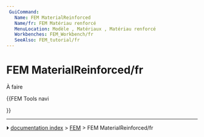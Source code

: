 ```yaml
---
 GuiCommand:
   Name: FEM MaterialReinforced
   Name/fr: FEM Matériau renforcé
   MenuLocation: Modèle , Matériaux , Matériau renforcé 
   Workbenches: FEM_Workbench/fr
   SeeAlso: FEM_tutorial/fr
---
```


# FEM MaterialReinforced/fr

À faire





{{FEM Tools navi

}}



---
⏵ [documentation index](../README.md) > [FEM](Category_FEM.md) > FEM MaterialReinforced/fr

